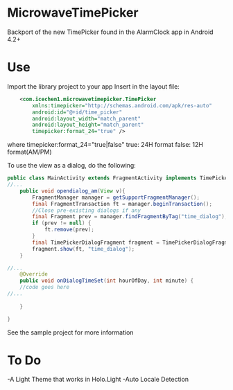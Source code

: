 MicrowaveTimePicker
===================

Backport of the new TimePicker found in the AlarmClock app in Android 4.2+

Use
====
Import the library project to your app
Insert in the layout file:
```xml
    <com.icechen1.microwavetimepicker.TimePicker 
        xmlns:timepicker="http://schemas.android.com/apk/res-auto"
        android:id="@+id/time_picker"
        android:layout_width="match_parent"
        android:layout_height="match_parent"
        timepicker:format_24="true" />
```

where
timepicker:format_24="true|false"
true: 24H format
false: 12H format(AM/PM)

To use the view as a dialog, do the following:

```java
public class MainActivity extends FragmentActivity implements TimePickerDialogFragment.TimePickerDialogHandler {
//...
    public void opendialog_am(View v){
		FragmentManager manager = getSupportFragmentManager();
        final FragmentTransaction ft = manager.beginTransaction();
        //Close pre-existing dialogs if any
        final Fragment prev = manager.findFragmentByTag("time_dialog");
        if (prev != null) {
            ft.remove(prev);
        }
        final TimePickerDialogFragment fragment = TimePickerDialogFragment.newInstance();
        fragment.show(ft, "time_dialog");
	}

//...
    @Override
	public void onDialogTimeSet(int hourOfDay, int minute) {
    //code goes here
//...
		
	}

}
```




See the sample project for more information

To Do
=====
-A Light Theme that works in Holo.Light
-Auto Locale Detection
